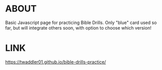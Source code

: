 # ABOUT
Basic Javascript page for practicing Bible Drills. Only "blue" card used so far, but will integrate others soon, with option to choose which version!

# LINK
https://twaddler01.github.io/bible-drills-practice/

